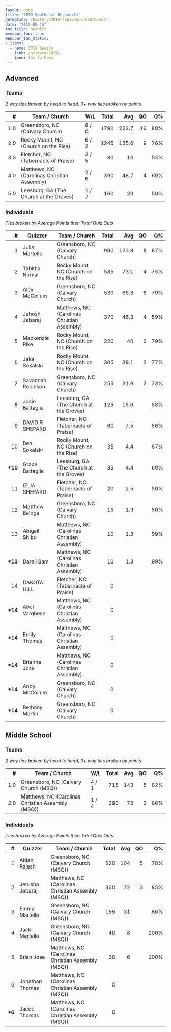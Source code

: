 ```yaml
---
layout: page
title: "2019 Southeast Regionals"
permalink: /history/2019/regionals/southeast/
date: "2019-05-18"
toc_title: Results
menubar_toc: true
menubar_toc_static:
- items:
  - name: 2019 Season
    link: /history/2019/
    icon: fas fa-home
---
```


## Advanced

### Teams

*2 way ties broken by head to head, 3+ way ties broken by points*

| #   | Team / Church                               | W/L   | Total | Avg   | QO | Q%  |
|----:|---------------------------------------------|-------|------:|------:|---:|----:|
| 1.0 | Greensboro, NC (Calvary Church)             | 8 / 0 | 1790  | 223.7 | 16 | 80% |
| 2.0 | Rocky Mount, NC (Church on the Rise)        | 6 / 2 | 1245  | 155.6 | 9  | 76% |
| 3.0 | Fletcher, NC (Tabernacle of Praise)         | 3 / 5 | 80    | 10    |    | 55% |
| 4.0 | Matthews, NC (Carolinas Christian Assembly) | 2 / 6 | 390   | 48.7  | 4  | 60% |
| 5.0 | Leesburg, GA (The Church at the Groves)     | 1 / 7 | 160   | 20    |    | 59% |

### Individuals

*Ties broken by Average Points then Total Quiz Outs*

| #        | Quizzer           | Team / Church                               | Total | Avg   | QO | Q%  |
|---------:|-------------------|---------------------------------------------|------:|------:|---:|----:|
| 1        | Julia Martello    | Greensboro, NC (Calvary Church)             | 990   | 123.8 | 8  | 87% |
| 2        | Tabitha Nirmal    | Rocky Mount, NC (Church on the Rise)        | 585   | 73.1  | 4  | 75% |
| 3        | Alex McCollum     | Greensboro, NC (Calvary Church)             | 530   | 66.3  | 6  | 79% |
| 4        | Jehosh Jebaraj    | Matthews, NC (Carolinas Christian Assembly) | 370   | 46.3  | 4  | 59% |
| 5        | Mackenzie Pike    | Rocky Mount, NC (Church on the Rise)        | 320   | 40    | 2  | 79% |
| 6        | Jake Sokalski     | Rocky Mount, NC (Church on the Rise)        | 305   | 38.1  | 3  | 77% |
| 7        | Savannah Robinson | Greensboro, NC (Calvary Church)             | 255   | 31.9  | 2  | 73% |
| 8        | Josie Battaglia   | Leesburg, GA (The Church at the Groves)     | 125   | 15.6  |    | 58% |
| 9        | DAVID R SHEPARD   | Fletcher, NC (Tabernacle of Praise)         | 60    | 7.5   |    | 56% |
| 10       | Ben Sokalski      | Rocky Mount, NC (Church on the Rise)        | 35    | 4.4   |    | 67% |
| **\*10** | Grace Battaglia   | Leesburg, GA (The Church at the Groves)     | 35    | 4.4   |    | 60% |
| 11       | IZLIA SHEPARD     | Fletcher, NC (Tabernacle of Praise)         | 20    | 2.5   |    | 50% |
| 12       | Matthew Baloga    | Greensboro, NC (Calvary Church)             | 15    | 1.9   |    | 50% |
| 13       | Abigail Shibu     | Matthews, NC (Carolinas Christian Assembly) | 10    | 1.3   |    | 99% |
| **\*13** | Darell Sam        | Matthews, NC (Carolinas Christian Assembly) | 10    | 1.3   |    | 99% |
| 14       | DAKOTA HILL       | Fletcher, NC (Tabernacle of Praise)         | 0     |       |    |     |
| **\*14** | Abel Varghese     | Matthews, NC (Carolinas Christian Assembly) | 0     |       |    |     |
| **\*14** | Emily Thomas      | Matthews, NC (Carolinas Christian Assembly) | 0     |       |    |     |
| **\*14** | Brianna Jose      | Matthews, NC (Carolinas Christian Assembly) | 0     |       |    |     |
| **\*14** | Andy McCollum     | Greensboro, NC (Calvary Church)             | 0     |       |    |     |
| **\*14** | Bethany Martin    | Greensboro, NC (Calvary Church)             | 0     |       |    |     |

## Middle School

### Teams

*2 way ties broken by head to head, 3+ way ties broken by points*

| #   | Team / Church                                     | W/L   | Total | Avg | QO | Q%  |
|----:|---------------------------------------------------|-------|------:|----:|---:|----:|
| 1.0 | Greensboro, NC (Calvary Church (MSQ))             | 4 / 1 | 715   | 143 | 5  | 82% |
| 2.0 | Matthews, NC (Carolinas Christian Assembly (MSQ)) | 1 / 4 | 390   | 78  | 3  | 86% |

### Individuals

*Ties broken by Average Points then Total Quiz Outs*

| #       | Quizzer         | Team / Church                                     | Total | Avg | QO | Q%   |
|--------:|-----------------|---------------------------------------------------|------:|----:|---:|-----:|
| 1       | Aidan Rajesh    | Greensboro, NC (Calvary Church (MSQ))             | 520   | 104 | 5  | 78%  |
| 2       | Jerusha Jebaraj | Matthews, NC (Carolinas Christian Assembly (MSQ)) | 360   | 72  | 3  | 85%  |
| 3       | Emma Martello   | Greensboro, NC (Calvary Church (MSQ))             | 155   | 31  |    | 86%  |
| 4       | Jack Martello   | Greensboro, NC (Calvary Church (MSQ))             | 40    | 8   |    | 100% |
| 5       | Brian Jose      | Matthews, NC (Carolinas Christian Assembly (MSQ)) | 30    | 6   |    | 100% |
| 6       | Jonathan Thomas | Matthews, NC (Carolinas Christian Assembly (MSQ)) | 0     |     |    |      |
| **\*6** | Jacob Thomas    | Matthews, NC (Carolinas Christian Assembly (MSQ)) | 0     |     |    |      |
